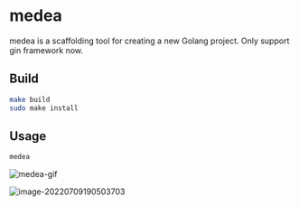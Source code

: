 # medea

medea is a scaffolding tool for creating a new Golang project. Only support gin framework now.

## Build

```bash
make build
sudo make install
```

## Usage

```bash
medea
```

<img src='https://img.caiyifan.cn/typora_picgo/medea_07_13_01.gif' alt='medea-gif'> 

![image-20220709190503703](https://img.caiyifan.cn/typora_picgo/image-20220709190503703.png) 
